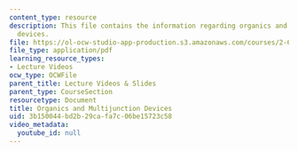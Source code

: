 ```yaml
---
content_type: resource
description: This file contains the information regarding organics and multijunction
  devices.
file: https://ol-ocw-studio-app-production.s3.amazonaws.com/courses/2-627-fundamentals-of-photovoltaics-fall-2013/3b150044bd2b29cafa7c06be15723c58_MIT2_627F13_lec16.pdf
file_type: application/pdf
learning_resource_types:
- Lecture Videos
ocw_type: OCWFile
parent_title: Lecture Videos & Slides
parent_type: CourseSection
resourcetype: Document
title: Organics and Multijunction Devices
uid: 3b150044-bd2b-29ca-fa7c-06be15723c58
video_metadata:
  youtube_id: null
---
```

